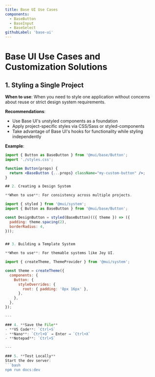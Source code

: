 ```yaml
---
title: Base UI Use Cases
components:
  - BaseButton
  - BaseInput
  - BaseSelect
githubLabel: 'base-ui'
---
```


# Base UI Use Cases and Customization Solutions

## 1. Styling a Single Project

**When to use**: When you need to style one application without concerns about reuse or strict design system requirements.

**Recommendations**:
- Use Base UI's unstyled components as a foundation
- Apply project-specific styles via CSS/Sass or styled-components
- Take advantage of Base UI's hooks for functionality while styling independently

**Example**:
```jsx
import { Button as BaseButton } from '@mui/base/Button';
import './styles.css';

function Button(props) {
  return <BaseButton {...props} className="my-custom-button" />;
}

## 2. Creating a Design System

**When to use**: For consistency across multiple projects.

import { styled } from '@mui/system';
import { Button as BaseButton } from '@mui/base/Button';

const DesignButton = styled(BaseButton)(({ theme }) => ({
  padding: theme.spacing(2),
  borderRadius: 4,
}));


## 3. Building a Template System

**When to use**: For themable systems like Joy UI.

import { createTheme, ThemeProvider } from '@mui/system';

const theme = createTheme({
  components: {
    Button: {
      styleOverrides: {
        root: { padding: '8px 16px' },
      },
    },
  },
});

---

### 4. **Save the File**
- **VS Code**: `Ctrl+S`
- **Nano**: `Ctrl+O` → Enter → `Ctrl+X`
- **Notepad**: `Ctrl+S`

---

### 5. **Test Locally**
Start the dev server:
```bash
npm run docs:dev